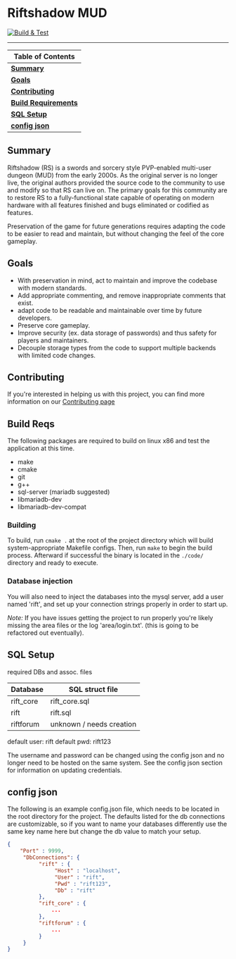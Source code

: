 # Riftshadow MUD

[![Build & Test](https://github.com/rezalas/riftshadow/actions/workflows/cmake.yml/badge.svg)](https://github.com/rezalas/riftshadow/actions/workflows/cmake.yml)

---

| Table of Contents |
| ------------------ |
|**[Summary](#summary)**|
|**[Goals](#goals)**|
|**[Contributing](#contributing)**|
|**[Build Requirements](#build-requirements)**|
|**[SQL Setup](#sql-setup)**|
|**[config json](#config-json)**|

## Summary

Riftshadow (RS) is a swords and sorcery style PVP-enabled multi-user dungeon (MUD) from the early 2000s. As the original server is no longer live, the original authors provided the source code to the community to use and modify so that RS can live on. 
The primary goals for this community are to restore RS to a fully-functional state capable of operating on modern hardware with all features finished and bugs eliminated or codified as features.

Preservation of the game for future generations requires  adapting the code to be easier to read and maintain, but without changing the feel of the core gameplay.

## Goals

* With preservation in mind, act to maintain and improve the codebase with modern standards.
* Add appropriate commenting, and remove inappropriate comments that exist.
* adapt code to be readable and maintainable over time by future developers.
* Preserve core gameplay.
* Improve security (ex. data storage of passwords) and thus safety for players and maintainers.
* Decouple storage types from the code to support multiple backends with limited code changes.

## Contributing

If you're interested in helping us with this project, you can find more information on our [Contributing page](CONTRIBUTING.md#basic)

## Build Reqs

The following packages are required to build on linux x86 and test the application at this time.

* make
* cmake
* git
* g++
* sql-server (mariadb suggested)
* libmariadb-dev
* libmariadb-dev-compat

### Building

To build, run `cmake .` at the root of the project directory which will build system-appropriate Makefile configs. Then, run `make` to begin the build process. Afterward if successful the binary is located in the `./code/` directory and ready to execute.

### Database injection

You will also need to inject the databases into the mysql server, add a user named 'rift', and set up your connection strings properly in order to start up. 

*Note:* If you have issues getting the project to run properly you're likely missing the area files or the log 'area/login.txt'. (this is going to be refactored out eventually).

## SQL Setup

required DBs and assoc. files

| Database  | SQL struct file |
|-----------|-----------------|
|  rift_core | rift_core.sql|
|  rift | rift.sql |
|  riftforum | unknown / needs creation |

default user: rift
default pwd: rift123

The username and password can be changed using the config json and no longer need to be hosted on the same system. See the config json section for information on updating credentials.

## config json

The following is an example config.json file, which needs to be located in the root directory for the project. The defaults listed for the db connections are customizable, so if you want to name your databases differently use the same key name here but change the db value to match your setup.

```json
{
    "Port" : 9999,
     "DbConnections": {
          "rift" : {
               "Host" : "localhost",
               "User" : "rift",
               "Pwd" : "rift123",
               "Db" : "rift"
          },
          "rift_core" : {
              ...
          },
          "riftforum" : {
              ...
          }
     }
}
```
